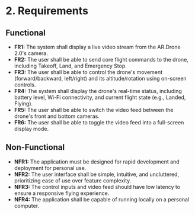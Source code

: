 # **2\. Requirements**

## **Functional**

* **FR1:** The system shall display a live video stream from the AR.Drone 2.0's camera.  
* **FR2:** The user shall be able to send core flight commands to the drone, including Takeoff, Land, and Emergency Stop.  
* **FR3:** The user shall be able to control the drone's movement (forward/backward, left/right) and its altitude/rotation using on-screen controls.  
* **FR4:** The system shall display the drone's real-time status, including battery level, Wi-Fi connectivity, and current flight state (e.g., Landed, Flying).  
* **FR5:** The user shall be able to switch the video feed between the drone's front and bottom cameras.  
* **FR6:** The user shall be able to toggle the video feed into a full-screen display mode.

## **Non-Functional**

* **NFR1:** The application must be designed for rapid development and deployment for personal use.  
* **NFR2:** The user interface shall be simple, intuitive, and uncluttered, prioritizing ease of use over feature complexity.  
* **NFR3:** The control inputs and video feed should have low latency to ensure a responsive flying experience.  
* **NFR4:** The application shall be capable of running locally on a personal computer.
